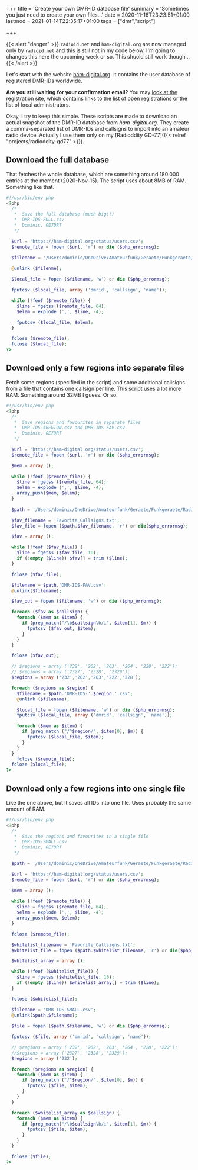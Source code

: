 +++
title = 'Create your own DMR-ID database file'
summary = 'Sometimes you just need to create your own files...'
date = 2020-11-16T23:23:51+01:00
lastmod = 2021-01-14T22:35:17+01:00
tags = ["dmr","script"]

+++

{{< alert "danger" >}}
`radioid.net` and `ham-digital.org` are now managed only by `radioid.net` and
this is still not in my code below. I'm going to changes this here the upcoming
week or so. This shuold still work though...
{{< /alert >}}

Let's start with the website [ham-digital.org](https://ham-digital.org/). It
contains the user database of registered DMR-IDs worldwide.

**Are you still waiting for your confirmation email?** You may
[look at the registration site][reg], which contains links to the list of open
registrations or the list of local administrators.

[reg]: https://register.ham-digital.org/

Okay, I try to keep this simple. These scripts are made to download an actual
snapshot of the DMR-ID database from *ham-digital.org*. They create a comma-separated
list of DMR-IDs and callsigns to import into an amateur radio device. Actually
I use them only on my [Radioddity GD-77]({{< relref "projects/radioddity-gd77" >}}).

## Download the full database

That fetches the whole database, which are something around 180.000 entries at
the moment (2020-Nov-15). The script uses about 8MB of RAM. Something like that.

```php
#!/usr/bin/env php
<?php
  /*
   *  Save the full database (much big!!)
   *  DMR-IDS-FULL.csv
   *  Dominic, OE7DRT
   */

  $url = 'https://ham-digital.org/status/users.csv';
  $remote_file = fopen ($url, 'r') or die ($php_errormsg);

  $filename = '/Users/dominic/OneDrive/Amateurfunk/Geraete/Funkgeraete/Radioddity GD-77/Codeplug/Contacts/DMR-IDS-FULL.csv';
  
  @unlink ($filenme);

  $local_file = fopen ($filename, 'w') or die ($php_errormsg);

  fputcsv ($local_file, array ('dmrid', 'callsign', 'name'));

  while (!feof ($remote_file)) {
    $line = fgetss ($remote_file, 64);
    $elem = explode (',', $line, -4);

    fputcsv ($local_file, $elem);
  }

  fclose ($remote_file);
  fclose ($local_file);
?>
```

## Download only a few regions into separate files

Fetch some regions (specified in the script) and some additional callsigns from
a file that contains one callsign per line. This script uses a lot more RAM.
Something around 32MB I guess. Or so.

```php
#!/usr/bin/env php
<?php
  /*
   *  Save regions and favourites in separate files
   *  DMR-IDS-$REGION.csv and DMR-IDS-FAV.csv
   *  Dominic, OE7DRT
   */

  $url = 'https://ham-digital.org/status/users.csv';
  $remote_file = fopen ($url, 'r') or die ($php_errormsg);

  $mem = array ();
  
  while (!feof ($remote_file)) {
    $line = fgetss ($remote_file, 64);
    $elem = explode (',', $line, -4);
    array_push($mem, $elem);
  }
  
  $path = '/Users/dominic/OneDrive/Amateurfunk/Geraete/Funkgeraete/Radioddity GD-77/Codeplug/Contacts/';

  $fav_filename = 'Favorite_Callsigns.txt';
  $fav_file = fopen ($path.$fav_filename, 'r') or die($php_errormsg);

  $fav = array ();

  while (!feof ($fav_file)) {
    $line = fgetss ($fav_file, 16);
    if (!empty ($line)) $fav[] = trim ($line);
  }

  fclose ($fav_file);

  $filename = $path.'DMR-IDS-FAV.csv';
  @unlink($filename);

  $fav_out = fopen ($filename, 'w') or die ($php_errormsg);

  foreach ($fav as $callsign) {
    foreach ($mem as $item) {
      if (preg_match("/\b$callsign\b/i", $item[1], $m)) {
        fputcsv ($fav_out, $item);
      }
    }
  }

  fclose ($fav_out);

  // $regions = array ('232', '262', '263', '264', '228', '222');
  // $regions = array ('2327', '2328', '2329');
  $regions = array ('232','262','263','222','228');

  foreach ($regions as $region) {
    $filename = $path.'DMR-IDS-'.$region.'.csv';
    @unlink ($filename);

    $local_file = fopen ($filename, 'w') or die ($php_errormsg);
    fputcsv ($local_file, array ('dmrid', 'callsign', 'name'));

    foreach ($mem as $item) {
      if (preg_match ("/^$region/", $item[0], $m)) {
        fputcsv ($local_file, $item);
      }
    }
  }
    fclose ($remote_file);
  fclose ($local_file);
?>
```

## Download only a few regions into one single file

Like the one above, but it saves all IDs into one file. Uses probably the same
amount of RAM.

```php
#!/usr/bin/env php
<?php
  /*
   *  Save the regions and favourites in a single file
   *  DMR-IDS-SMALL.csv
   *  Dominic, OE7DRT
   */

  $path = '/Users/dominic/OneDrive/Amateurfunk/Geraete/Funkgeraete/Radioddity GD-77/Codeplug/Contacts/';

  $url = 'https://ham-digital.org/status/users.csv';
  $remote_file = fopen ($url, 'r') or die ($php_errormsg);

  $mem = array ();
  
  while (!feof ($remote_file)) {
    $line = fgetss ($remote_file, 64);
    $elem = explode (',', $line, -4);
    array_push($mem, $elem);
  }

  fclose ($remote_file);

  $whitelist_filename = 'Favorite_Callsigns.txt';
  $whitelist_file = fopen ($path.$whitelist_filename, 'r') or die($php_errormsg);

  $whitelist_array = array ();

  while (!feof ($whitelist_file)) {
    $line = fgetss ($whitelist_file, 16);
    if (!empty ($line)) $whitelist_array[] = trim ($line);
  }

  fclose ($whitelist_file);

  $filename = 'DMR-IDS-SMALL.csv';
  @unlink($path.$filename);
  
  $file = fopen ($path.$filename, 'w') or die ($php_errormsg);

  fputcsv ($file, array ('dmrid', 'callsign', 'name'));

  // $regions = array ('232', '262', '263', '264', '228', '222');
  //$regions = array ('2327', '2328', '2329');
  $regions = array ('232');

  foreach ($regions as $region) {
    foreach ($mem as $item) {
      if (preg_match ("/^$region/", $item[0], $m)) {
        fputcsv ($file, $item);
      }
    }
  }

  foreach ($whitelist_array as $callsign) {
    foreach ($mem as $item) {
      if (preg_match("/\b$callsign\b/i", $item[1], $m)) {
        fputcsv ($file, $item);
      }
    }
  }

  fclose ($file);   
?>
```
